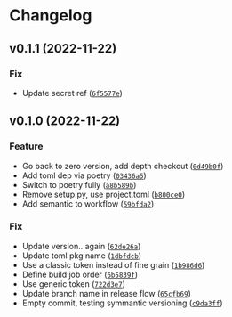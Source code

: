 # Changelog

<!--next-version-placeholder-->

## v0.1.1 (2022-11-22)
### Fix
* Update secret ref ([`6f5577e`](https://github.com/tylerhjones/multi-search/commit/6f5577e0f033464b00893395be4b89ca03ee6f0d))

## v0.1.0 (2022-11-22)
### Feature
* Go back to zero version, add depth checkout ([`0d49b0f`](https://github.com/tylerhjones/multi-search/commit/0d49b0f7fe94505c7f0e916914e00335aeab330b))
* Add toml dep via poetry ([`03436a5`](https://github.com/tylerhjones/multi-search/commit/03436a55c648cf26f3cadf41d7c0f0e086f1bbd4))
* Switch to poetry fully ([`a8b589b`](https://github.com/tylerhjones/multi-search/commit/a8b589be9398befed2642e8fd81e444dd1b8217b))
* Remove setup.py, use project.toml ([`b800ce0`](https://github.com/tylerhjones/multi-search/commit/b800ce06a94856e1b72dfaebbb96a4aa78b717fe))
* Add semantic to workflow ([`59bfda2`](https://github.com/tylerhjones/multi-search/commit/59bfda21944b272cac6473df959fcbfdf00743bd))

### Fix
* Update version.. again ([`62de26a`](https://github.com/tylerhjones/multi-search/commit/62de26a363c7533deb5d51030672ffcd86bf0a36))
* Update toml pkg name ([`1dbfdcb`](https://github.com/tylerhjones/multi-search/commit/1dbfdcb2a2c614068564f15f72925ef61dee2404))
* Use a classic token instead of fine grain ([`1b986d6`](https://github.com/tylerhjones/multi-search/commit/1b986d6dee82cc27b0ef0017b46ebeeed55330bc))
* Define build job order ([`6b5839f`](https://github.com/tylerhjones/multi-search/commit/6b5839f6072577e69e8f89f8aed311d3f35f2316))
* Use generic token ([`722d3e7`](https://github.com/tylerhjones/multi-search/commit/722d3e76f0d6ead5051fe54b342f713219ee88f5))
* Update branch name in release flow ([`65cfb69`](https://github.com/tylerhjones/multi-search/commit/65cfb696a0edff0ae950557466f70690751449bf))
* Empty commit, testing symmantic versioning ([`c9da3ff`](https://github.com/tylerhjones/multi-search/commit/c9da3ff2af127de3eabd8659b5542bb19169e6e3))

